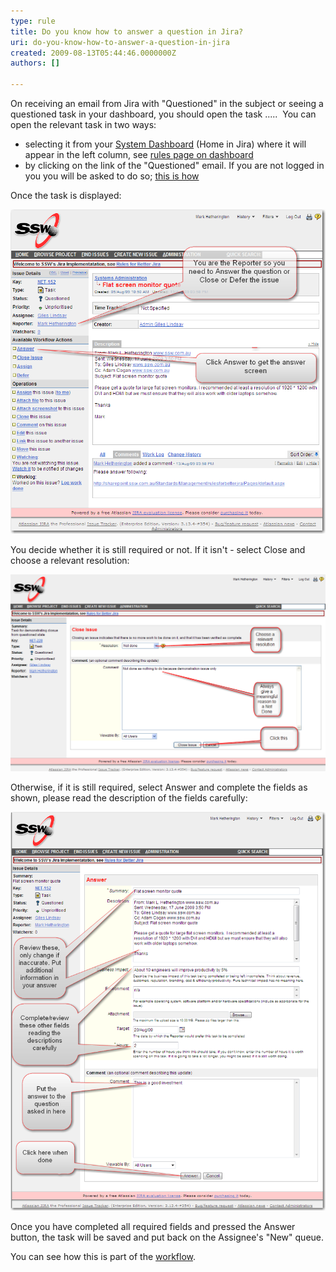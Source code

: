 ```yaml
---
type: rule
title: Do you know how to answer a question in Jira?
uri: do-you-know-how-to-answer-a-question-in-jira
created: 2009-08-13T05:44:46.0000000Z
authors: []

---
```


On receiving an email from Jira with "Questioned" in the subject or seeing a questioned task in your dashboard,  you should open the task ..... ​ 
You can open the relevant task in two ways:

- selecting it from your [System Dashboard](/Pages/HowdoIansweraquestioninJira.aspx) (Home in Jira) where it will appear in the left column, see [rules page on dashboard](/Pages/SystemDashboard.aspx)
- by clicking on the link of the "Questioned" email.  If you are not logged in you you will be asked to do so; [this is how](/Pages/HowdoIsignintoJira.aspx)


Once the task is displayed:


![](TaskToAnswer.png)

You decide whether it is still required or not. 
If it isn't - select Close and choose a relevant resolution:


![](ClosingFromQuestion.png)

Otherwise, if it is still required, select Answer and complete the fields as shown, please read the description of the fields carefully:


![](Answer.png)

Once you have completed all required fields and pressed the Answer button, the task will be saved and put back on the Assignee's "New" queue.

You can see how this is part of the [workflow](/Pages/workflow.aspx).
